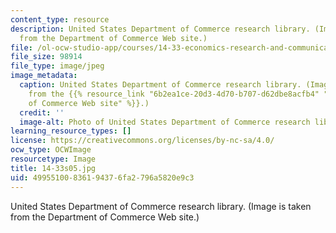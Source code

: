 ```yaml
---
content_type: resource
description: United States Department of Commerce research library. (Image is taken
  from the Department of Commerce Web site.)
file: /ol-ocw-studio-app/courses/14-33-economics-research-and-communication-spring-2005/49955100836194376fa2796a5820e9c3_14-33s05.jpg
file_size: 98914
file_type: image/jpeg
image_metadata:
  caption: United States Department of Commerce research library. (Image is taken
    from the {{% resource_link "6b2ea1ce-20d3-4d70-b707-d62dbe8acfb4" "Department
    of Commerce Web site" %}}.)
  credit: ''
  image-alt: Photo of United States Department of Commerce research library.
learning_resource_types: []
license: https://creativecommons.org/licenses/by-nc-sa/4.0/
ocw_type: OCWImage
resourcetype: Image
title: 14-33s05.jpg
uid: 49955100-8361-9437-6fa2-796a5820e9c3
---
```

United States Department of Commerce research library. (Image is taken from the Department of Commerce Web site.)